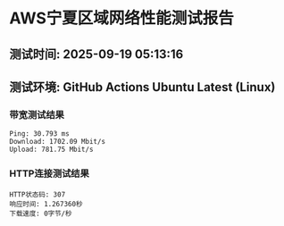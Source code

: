 # AWS宁夏区域网络性能测试报告
## 测试时间: 2025-09-19 05:13:16
## 测试环境: GitHub Actions Ubuntu Latest (Linux)

### 带宽测试结果
```
Ping: 30.793 ms
Download: 1702.09 Mbit/s
Upload: 781.75 Mbit/s
```

### HTTP连接测试结果
```
HTTP状态码: 307
响应时间: 1.267360秒
下载速度: 0字节/秒
```

